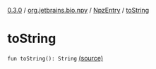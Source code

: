 [0.3.0](../../index.md) / [org.jetbrains.bio.npy](../index.md) / [NpzEntry](index.md) / [toString](.)

# toString

`fun toString(): String` [(source)](https://github.com/JetBrains-Research/npy/blob/0.3.0/src/main/kotlin/org/jetbrains/bio/npy/Npz.kt#L181)
